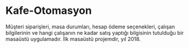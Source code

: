 # Kafe-Otomasyon

Müşteri siparişleri, masa durumları, hesap ödeme seçenekleri, çalışan bilgilerinin ve hangi çalışanın ne kadar satış yaptığı bilgisinin tutulduğu bir masaüstü uygulamadır. İlk masaüstü projemdir, yıl 2018.
